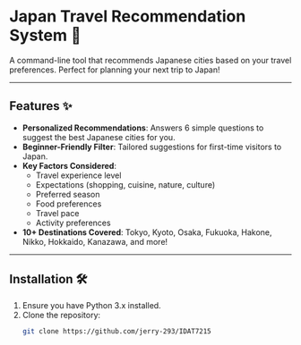 # Japan Travel Recommendation System 🌸

A command-line tool that recommends Japanese cities based on your travel preferences. Perfect for planning your next trip to Japan!

---

## Features ✨
- **Personalized Recommendations**: Answers 6 simple questions to suggest the best Japanese cities for you.
- **Beginner-Friendly Filter**: Tailored suggestions for first-time visitors to Japan.
- **Key Factors Considered**:
  - Travel experience level
  - Expectations (shopping, cuisine, nature, culture)
  - Preferred season
  - Food preferences
  - Travel pace
  - Activity preferences
- **10+ Destinations Covered**: Tokyo, Kyoto, Osaka, Fukuoka, Hakone, Nikko, Hokkaido, Kanazawa, and more!

---

## Installation 🛠️
1. Ensure you have Python 3.x installed.
2. Clone the repository:
   ```bash
   git clone https://github.com/jerry-293/IDAT7215
